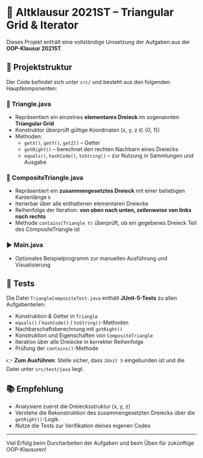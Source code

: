 
# 🔺 Altklausur 2021ST – Triangular Grid & Iterator

Dieses Projekt enthält eine vollständige Umsetzung der Aufgaben aus der **OOP-Klausur 2021ST**.

## 📁 Projektstruktur

Der Code befindet sich unter `src/` und besteht aus den folgenden Hauptkomponenten:

### 🧱 Triangle.java
- Repräsentiert ein einzelnes **elementares Dreieck** im sogenannten **Triangular Grid**
- Konstruktor überprüft gültige Koordinaten (x, y, z ∈ {0, 1})
- Methoden:
  - `getX()`, `getY()`, `getZ()` – Getter
  - `getRight()` – berechnet den rechten Nachbarn eines Dreiecks
  - `equals()`, `hashCode()`, `toString()` – zur Nutzung in Sammlungen und Ausgabe

### 🔺 CompositeTriangle.java
- Repräsentiert ein **zusammengesetztes Dreieck** mit einer beliebigen Kantenlänge `k`
- Iterierbar über alle enthaltenen elementaren Dreiecke
- Reihenfolge der Iteration: **von oben nach unten, zeilenweise von links nach rechts**
- Methode `contains(Triangle t)` überprüft, ob ein gegebenes Dreieck Teil des CompositeTriangle ist

### ▶️ Main.java
- Optionales Beispielprogramm zur manuellen Ausführung und Visualisierung

## 🧪 Tests

Die Datei `TriangleCompositeTest.java` enthält **JUnit-5-Tests** zu allen Aufgabenteilen:

- Konstruktion & Getter in `Triangle`
- `equals()` / `hashCode()` / `toString()`-Methoden
- Nachbarschaftsberechnung mit `getRight()`
- Konstruktion und Eigenschaften von `CompositeTriangle`
- Iteration über alle Dreiecke in korrekter Reihenfolge
- Prüfung der `contains()`-Methode

👉 **Zum Ausführen**: Stelle sicher, dass `JUnit 5` eingebunden ist und die Datei unter `src/test/java` liegt.

## 📚 Empfehlung

- Analysiere zuerst die Dreiecksstruktur (x, y, z)
- Verstehe die Rekonstruktion des zusammengesetzten Dreiecks über die `getRight()`-Logik
- Nutze die Tests zur Verifikation deines eigenen Codes

---

Viel Erfolg beim Durcharbeiten der Aufgaben und beim Üben für zukünftige OOP-Klausuren!
